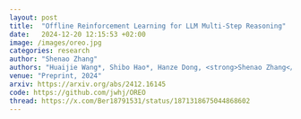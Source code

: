 ```yaml
---
layout: post
title:  "Offline Reinforcement Learning for LLM Multi-Step Reasoning"
date:   2024-12-20 12:15:53 +02:00
image: /images/oreo.jpg
categories: research
author: "Shenao Zhang"
authors: "Huaijie Wang*, Shibo Hao*, Hanze Dong, <strong>Shenao Zhang</strong>, Yilin Bao, Ziran Yang, Yi Wu"
venue: "Preprint, 2024"
arxiv: https://arxiv.org/abs/2412.16145
code: https://github.com/jwhj/OREO
thread: https://x.com/Ber18791531/status/1871318675044868602
---
```

